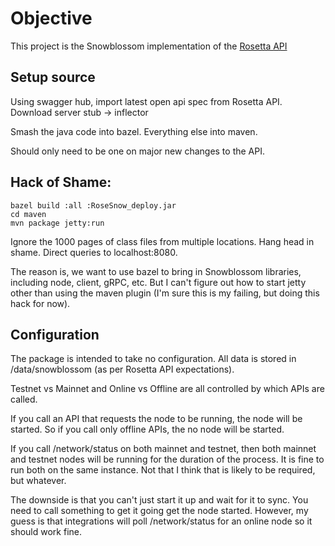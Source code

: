 # Objective

This project is the Snowblossom implementation of the [Rosetta API](https://www.rosetta-api.org/)


## Setup source

Using swagger hub, import latest open api spec from Rosetta API.
Download server stub -> inflector

Smash the java code into bazel.  Everything else into maven.

Should only need to be one on major new changes to the API.

## Hack of Shame:

```
bazel build :all :RoseSnow_deploy.jar
cd maven
mvn package jetty:run
```
Ignore the 1000 pages of class files from multiple locations.
Hang head in shame.
Direct queries to localhost:8080.

The reason is, we want to use bazel to bring in Snowblossom libraries, including
node, client, gRPC, etc.  But I can't figure out how to start jetty other than
using the maven plugin (I'm sure this is my failing, but doing this hack for now).

## Configuration

The package is intended to take no configuration.
All data is stored in /data/snowblossom (as per Rosetta API expectations).

Testnet vs Mainnet and Online vs Offline are all controlled by which APIs are called.

If you call an API that requests the node to be running, the node will be started.
So if you call only offline APIs, the no node will be started.

If you call /network/status on both mainnet and testnet, then both mainnet and testnet nodes
will be running for the duration of the process.  It is fine to run both on the same instance.
Not that I think that is likely to be required, but whatever.

The downside is that you can't just start it up and wait for it to sync.  You need to call something
to get it going get the node started.  However, my guess is that integrations will poll /network/status
for an online node so it should work fine.



